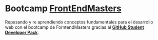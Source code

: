 # Bootcamp **[FrontEndMasters][1]**

Repasando y re aprendiendo conceptos fundamentales para el desarrollo web con el bootcamp de ForntendMasters gracias al **[GitHub Student Developer Pack][2]**.



[1]: <https://frontendmasters.com/bootcamp> "FrontendMasters"
[2]: <https://education.github.com/pack> "Clic"